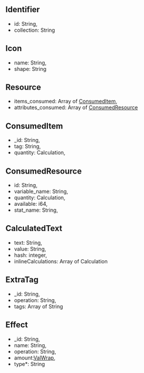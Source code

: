 ## Identifier
- id: String,  
- collection: String  

## Icon
- name: String,
- shape: String

## Resource
- items_consumed: Array of [ConsumedItem](https://github.com/gregovin/dicecloud_models/blob/master/model_structure/additional_types.md#consumeditem),
- attributes_consumed: Array of [ConsumedResource](https://github.com/gregovin/dicecloud_models/blob/master/model_structure/additional_types.md#consumedresource)

## ConsumedItem
- _id: String,
- tag: String,
- quantity: Calculation,

## ConsumedResource
- id: String,
- variable_name: String,
- quantity: Calculation,
- available: i64,
- stat_name: String,

## CalculatedText
- text: String,
- value: String,
- hash: integer,
- inlineCalculations: Array of Calculation

## ExtraTag
- _id: String,
- operation: String,
- tags: Array of String

## Effect
- _id: String,
- name: String,
- operation: String,
- amount:[ValWrap](https://github.com/gregovin/dicecloud_models/blob/master/model_structure/calculation_structure.md#valwrap),
- type*: String